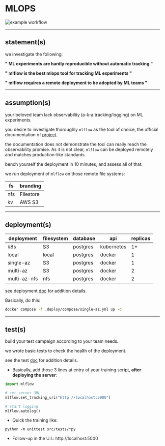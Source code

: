 # MLOPS

![example workflow](https://github.com/MarcelNasser/benchmark-mlops/actions/workflows/docker.yml/badge.svg)

---
## statement(s)

we investigate the following:

**" ML experiments are hardly reproducible without automatic tracking "**

**" mlflow is the best mlops tool for tracking ML experiments "**

**" mlflow requires a remote deployment to be adopted by ML teams "**

---

## assumption(s)

your beloved team lack observability (a-k-a tracking/logging) on ML experiments. 

you desire to investigate thoroughly `mlflow` as the tool of choice, the official documentation of [project](https://mlflow.org/docs/latest/tracking.html).

the documentation does not demonstrate the tool can really reach the observability promise. As it is not clear, `mlflow` can be deployed remotely and matches production-like standards. 

bench yourself the deployment in 10 minutes, and assess all of that.

we run deployment of `mlflow` on those remote file systems:

| fs   | branding  |
|------|-----------|
| nfs  | Filestore |
| kv   | AWS S3    |


---

## deployment(s)


| deployment   | filesystem | database | api        | replicas |
|--------------|------------|----------|------------|----------|
| k8s          | S3         | postgres | kubernetes | 1+       |
| local        | local      | postgres | docker     | 1        |
| single-az    | S3         | postgres | docker     | 1        |
| multi-az     | S3         | postgres | docker     | 2        |
| multi-az-nfs | nfs        | postgres | docker     | 2        |


see deployment [doc](.deploy/readme.MD) for addition details.

Basically, do this:
````bash
docker compose -f .deploy/compose/single-az.yml up -d
````

---

## test(s)

build your test campaign according to your team needs.

we wrote basic tests to check the health of the deployment.

see the test [doc](src/readme.MD) for addition details.


- Basically, add those 3 lines at entry of your training script, **after deploying the server**:

````python
import mlflow

# set server URL
mlflow.set_tracking_uri("http://localhost:5000")

# start logging
mlflow.autolog()
````


- Quick the training like:


````
python -m unittest src/tests/*py
````

- Follow-up in the U.I.: http://localhost:5000




